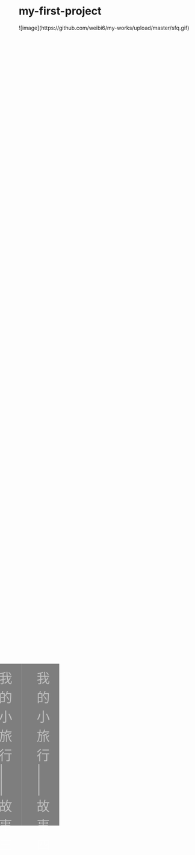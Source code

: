 # my-first-project
<!DOCTYPE html>
<html>
<head>
<meta charset="utf-8">
<meta name="keywords" cintent="">
	<title>js之手风琴</title>
<style>
	body{margin:0;}
	body,html{position:relative;height:100%;}
	p{margin:0;}
	ul{list-style: none;margin:0;padding-left:0;}
	.wrap{position:absolute;width:100%;height:100%;background:url("image/1.jpg") no-repeat center/cover;}
    .wrap:nth-child(2){
    	background-image: url("image/2.jpg");
    }
    .wrap:nth-child(3){
    	background-image: url("image/3.jpg");
    }
    .wrap:nth-child(4){
    	background-image: url("image/4.jpg");
    }
    .content{position:absolute;top:50%;left:50%;width:1089px;height:429px;transform:translate(-50%,-50%);}
    .list{
    	width:100px;
    	height:429px;
    	background-image:url("image/1.jpg");
    	float:left;
    }
    .list:nth-child(2){
    	background-image:url("image/2.jpg");
    }
    .list:nth-child(3){
    	background-image:url("image/3.jpg");
    }
    .list:nth-child(4){
        width: 789px;
    	background-image:url("image/4.jpg");
    }
    .list div{
       width:100px;
       height:429px;
       background-color: rgba(0,0,0,0.5);
    }
    .list div p{
    	padding:10px 40px;
    	color:rgba(255,255,255,0.5);
        font-size:35px;
    }
</style>
</head>
<body>
    <div class="wrap"></div>
    <div class="wrap"></div>
    <div class="wrap"></div>
    <div class="wrap"></div>
    <div class="content">
    	<ul>
    		<li class="list">
    			<div>
    				<p>我的小旅行 || 故事一</p>
    			</div>
    		</li>
    		<li class="list">
    			<div>
    				<p>我的小旅行 || 故事二</p>
    			</div>
    		</li>
    		<li class="list">
    			<div>
    				<p>我的小旅行 || 故事三</p>
    			</div>
    		</li>
    		<li class="list">
    			<div>
    				<p>我的小旅行 || 故事四</p>
    			</div>
    		</li>
    	</ul>
    </div>
    <script src="https://code.jquery.com/jquery-3.4.0.js"></script>
    <script>
    	var li=$(".list");
    	li.click(function(){
    		var index=$(this).index()
    		$(this).stop().animate({
           width:"789px"
    		},200).siblings("li").stop().animate({
            width:"100px"
    		},200);
    		$(".wrap").eq(index).fadeIn().siblings(".wrap").fadeOut();
    	})
    </script>
</body>
</html>
![image](https://github.com/weibi6/my-works/upload/master/sfq.gif)

